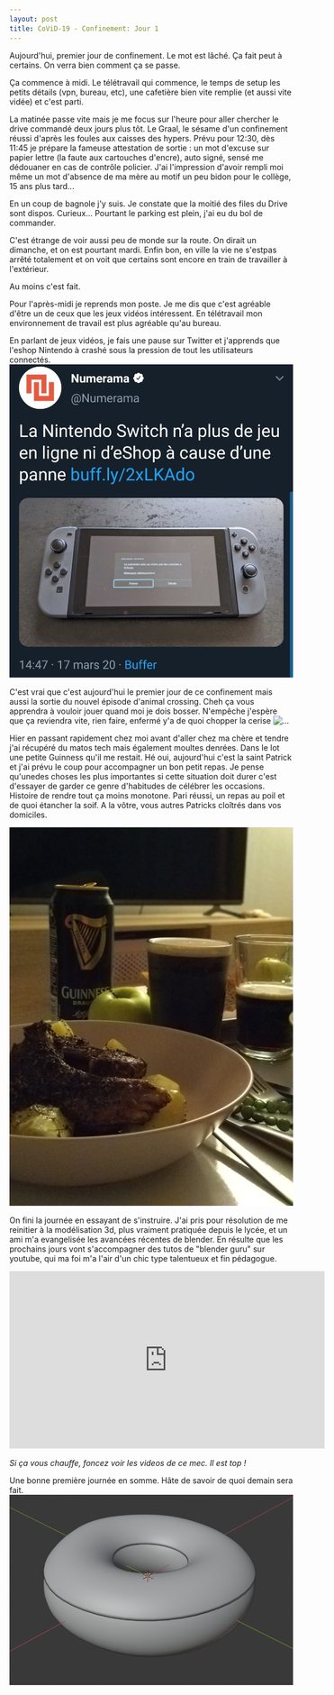 ```yaml
---
layout: post
title: CoViD-19 - Confinement: Jour 1
---
```


Aujourd'hui, premier jour de confinement.
Le mot est lâché. Ça fait peut à certains. On verra bien comment ça se passe.

Ça commence à midi. Le télétravail qui commence, le temps de setup les petits détails (vpn, bureau, etc), une cafetière bien vite remplie (et aussi vite vidée) et c'est parti.

La matinée passe vite mais je me focus sur l'heure pour aller chercher le drive commandé deux jours plus tôt. Le Graal, le sésame d'un confinement réussi d'après les foules aux caisses des hypers. Prévu pour 12:30, dès 11:45 je prépare la fameuse attestation de sortie : un mot d'excuse sur papier lettre (la faute aux cartouches d'encre), auto signé, sensé me dédouaner en cas de contrôle policier. J'ai l'impression d'avoir rempli moi même un mot d'absence de ma mère au motif un peu bidon pour le collège, 15 ans plus tard...

En un coup de bagnole j'y suis. Je constate que la moitié des files du Drive sont dispos. Curieux... Pourtant le parking est plein, j'ai eu du bol de commander.

C'est étrange de voir aussi peu de monde sur la route. On dirait un dimanche, et on est pourtant mardi. Enfin bon, en ville la vie ne s'estpas arrêté totalement et on voit que certains sont encore en train de travailler à l'extérieur.

Au moins c'est fait.

Pour l'après-midi je reprends mon poste. Je me dis que c'est agréable d'être un de ceux que les jeux vidéos intéressent. En télétravail mon environnement de travail est plus agréable qu'au bureau.

En parlant de jeux vidéos, je fais une pause sur Twitter et j'apprends que l'eshop Nintendo à crashé sous la pression de tout les utilisateurs connectés. 
![Les fanboys Nintendo en sueur](/images/eshop.jpg)

C'est vrai que c'est aujourd'hui le premier jour de ce confinement mais aussi la sortie du nouvel épisode d'animal crossing. Cheh ça vous apprendra à vouloir jouer quand moi je dois bosser.
N'empêche j'espère que ça reviendra vite, rien faire, enfermé y'a de quoi chopper la cerise
![...](https://media.giphy.com/media/i64kgTkIZoGGs/giphy.gif)


Hier en passant rapidement chez moi avant d'aller chez ma chère et tendre j'ai récupéré du matos tech mais également moultes denrées. Dans le lot une petite Guinness qu'il me restait. Hé oui, aujourd'hui c'est la saint Patrick et j'ai prévu le coup pour accompagner un bon petit repas. Je pense qu'unedes choses les plus importantes si cette situation doit durer c'est d'essayer de garder ce genre d'habitudes de célébrer les occasions. Histoire de rendre tout ça moins monotone. Pari réussi, un repas au poil et de quoi étancher la soif. A la vôtre, vous autres Patricks cloîtrés dans vos domiciles.

![Le sustentement qualitatif](/images/guinness.jpg)

On fini la journée en essayant de s'instruire.
J'ai pris pour résolution de me reinitier à la modélisation 3d, plus vraiment pratiquée depuis le lycée, et un ami m'a evangelisée les avancées récentes de blender.
En résulte que les prochains jours vont s'accompagner des tutos de "blender guru" sur youtube, qui ma foi m'a l'air d'un chic type talentueux et fin pédagogue.

<iframe width="560" height="315" src="https://www.youtube.com/embed/TPrnSACiTJ4" frameborder="0" allow="autoplay; encrypted-media" allowfullscreen></iframe>

*Si ça vous chauffe, foncez voir les videos de ce mec. Il est top !*

Une bonne première journée en somme. Hâte de savoir de quoi demain sera fait.
![Un début de doughnut... On va s'améliorer!](/images/doughnut.PNG)